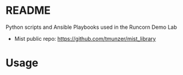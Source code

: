 # README
Python scripts and Ansible Playbooks used in the Runcorn Demo Lab

* Mist public repo: https://github.com/tmunzer/mist_library

# Usage
